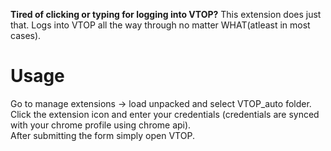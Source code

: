 **Tired of clicking or typing for logging into VTOP?**
This extension does just that. Logs into VTOP all the way through no matter WHAT(atleast in most cases).

# Usage
Go to manage extensions -> load unpacked and select VTOP_auto folder.\
Click the extension icon and enter your credentials (credentials are synced with your chrome profile using chrome api).\
After submitting the form simply open VTOP.

